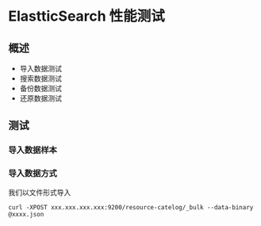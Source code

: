 # ElastticSearch 性能测试

## 概述

* 导入数据测试
* 搜索数据测试
* 备份数据测试
* 还原数据测试

## 测试

### 导入数据样本

### 导入数据方式

我们以文件形式导入

```
curl -XPOST xxx.xxx.xxx.xxx:9200/resource-catelog/_bulk --data-binary @xxxx.json
```
